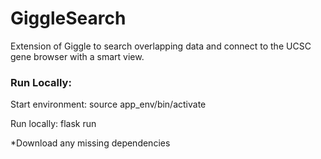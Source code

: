 # GiggleSearch
Extension of Giggle to search overlapping data and connect to the UCSC gene browser with a smart view.

### Run Locally:

Start environment: source app_env/bin/activate

Run locally: flask run

*Download any missing dependencies
